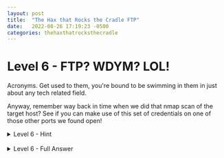 ```yaml
---
layout: post
title:  "The Hax that Rocks the Cradle FTP"
date:   2022-08-26 17:19:23 -0500
categories: thehaxthatrocksthecradle
---
```



# Level 6 - FTP? WDYM? LOL!
Acronyms. Get used to them, you're bound to be swimming in them in just about any tech related field.

Anyway, remember way back in time when we did that nmap scan of the target host?
See if you can make use of this set of credentials on one of those other ports we found open!

<details>
<summary>Level 6 - Hint</summary>

<br>
<span style="color:DodgerBlue">
FTP - File Transfer Protocol - Running on port 21, this protocol lets you transfer files and stuff. Let's turn to our friend the Internet for some help!<br>
You may want to look up something like a <b>list of FTP commands</b>.<br>
If you find one, then try to find out:<br>
<ul>
<li>How to connect to an FTP server</li>
<li>How to list files</li>
<li>Once you have some filenames available, how do you download it?</li>
</ul>
</span>
</details>
<br>
<details>
<summary>Level 6 - Full Answer</summary>
<br>
<span style="color:MediumSeaGreen">
To connect to an FTP server, the command is simply:<br>
<code>ftp x.x.x.x</code><br>
or<br>
<code>ftp username@x.x.x.x</code><br>
... where x.x.x.x is the IP address of the FTP server.<br>
<br>
Enter the password when prompted. <i>If you're new to CLI environments, note that the password won't show anything on screen when you type, so type carefully or be prepared to hit backspace a ton of times! (No, I don't know that from experience, why do you ask?)</i><br>
<br>
To list files, use <code>ls</code> or <code>dir</code>.<br><br>
To download a file, type:<br>
<code>get filename</code><br><br>
Then quit FTP with the word <code>quit</code>.<br>
Example below:<br>
<image src="/images/ftp.png"></image>
<br><br>
If you're using a CLI environment on your attacking machine and, again, you're new to it and not sure what to do next ...<br>
<code>ls</code> - to view the files in your current directory<br>
<code>cat sshcreds.txt</code> - to output the contents of the file<br>
<br>
You'll be using these commands quite a few times in the coming steps!<br>
</span>

</details>
<br>
